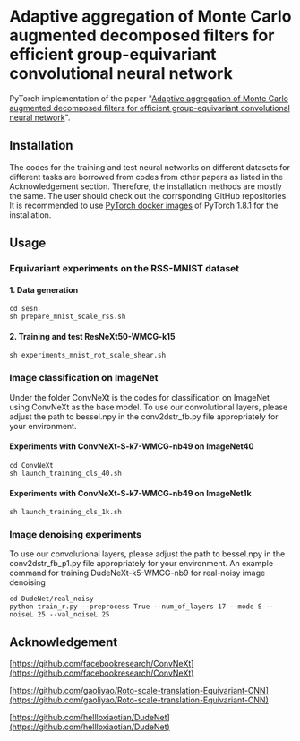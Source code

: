 # Adaptive aggregation of Monte Carlo augmented decomposed filters for efficient group-equivariant convolutional neural network
PyTorch implementation of the paper "[Adaptive aggregation of Monte Carlo augmented decomposed filters for efficient group-equivariant convolutional neural network](https://arxiv.org/abs/2305.10110)".

## Installation

The codes for the training and test neural networks on different datasets for different tasks are borrowed from codes from other papers as listed in the Acknowledgement section.
Therefore, the installation methods are mostly the same. The user should check out the corrsponding GitHub repositories. 
It is recommended to use [PyTorch docker images](https://hub.docker.com/r/pytorch/pytorch/tags) of PyTorch 1.8.1 for the installation.


## Usage

### Equivariant experiments on the RSS-MNIST dataset

#### 1. Data generation
```
cd sesn
sh prepare_mnist_scale_rss.sh
```

#### 2. Training and test ResNeXt50-WMCG-k15
```
sh experiments_mnist_rot_scale_shear.sh
```

### Image classification on ImageNet 
Under the folder ConvNeXt is the codes for classification on ImageNet using ConvNeXt as the base model. To use our convolutional layers, please adjust the path to bessel.npy in the conv2dstr_fb.py file appropriately for your environment.

#### Experiments with ConvNeXt-S-k7-WMCG-nb49 on ImageNet40 
```
cd ConvNeXt
sh launch_training_cls_40.sh
```

#### Experiments with ConvNeXt-S-k7-WMCG-nb49 on ImageNet1k 
```
sh launch_training_cls_1k.sh
```

### Image denoising experiments
To use our convolutional layers, please adjust the path to bessel.npy in the conv2dstr_fb_p1.py file appropriately for your environment.
An example command for training DudeNeXt-k5-WMCG-nb9 for real-noisy image denoising
```
cd DudeNet/real_noisy
python train_r.py --preprocess True --num_of_layers 17 --mode S --noiseL 25 --val_noiseL 25
```

## Acknowledgement

[https://github.com/facebookresearch/ConvNeXt](https://github.com/facebookresearch/ConvNeXt)

[https://github.com/gaoliyao/Roto-scale-translation-Equivariant-CNN](https://github.com/gaoliyao/Roto-scale-translation-Equivariant-CNN)

[https://github.com/hellloxiaotian/DudeNet](https://github.com/hellloxiaotian/DudeNet)
